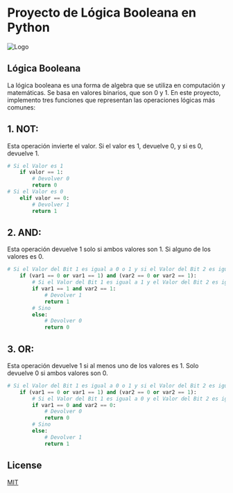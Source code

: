 # Proyecto de Lógica Booleana en Python
![Logo](https://i.imgur.com/4Yi4QWM.png)
## Lógica Booleana

La lógica booleana es una forma de algebra que se utiliza en computación y matemáticas. Se basa en valores binarios, que son 0 y 1. En este proyecto, implemento tres funciones que representan las operaciones lógicas más comunes:

## 1. NOT:
Esta operación invierte el valor. Si el valor es 1, devuelve 0, y si es 0, devuelve 1.

```python
# Si el Valor es 1
    if valor == 1:
        # Devolver 0
        return 0
# Si el Valor es 0
    elif valor == 0:
        # Devolver 1
        return 1
```

## 2. AND:
 Esta operación devuelve 1 solo si ambos valores son 1. Si alguno de los valores es 0.

```python
# Si el Valor del Bit 1 es igual a 0 o 1 y si el Valor del Bit 2 es igual a 0 o 1 entonces
    if (var1 == 0 or var1 == 1) and (var2 == 0 or var2 == 1):
        # Si el Valor del Bit 1 es igual a 1 y el Valor del Bit 2 es igual a 1 
        if var1 == 1 and var2 == 1:
            # Devolver 1
            return 1
        # Sino
        else:
            # Devolver 0
            return 0
```

## 3. OR:
 Esta operación devuelve 1 si al menos uno de los valores es 1. Solo devuelve 0 si ambos valores son 0.

```python
# Si el Valor del Bit 1 es igual a 0 o 1 y si el Valor del Bit 2 es igual a 0 o 1 entonces
    if (var1 == 0 or var1 == 1) and (var2 == 0 or var2 == 1):
        # Si el Valor del Bit 1 es igual a 0 y el Valor del Bit 2 es igual a 0 
        if var1 == 0 and var2 == 0:
            # Devolver 0
            return 0
        # Sino
        else:
            # Devolver 1
            return 1
```

## License

[MIT](https://choosealicense.com/licenses/mit/)
